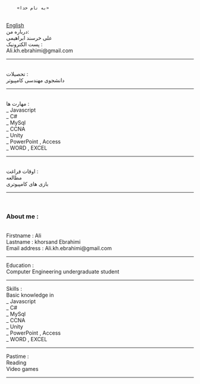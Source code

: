 		«به نام خدا» 
</br>
<a href="#cv">English</a>
</br>
درباره من:‌</br>
 علی خرسند ابراهیمی </br>
پست الکترونیک :‌</br>
Ali.kh.ebrahimi@gmail.com</br>
<hr></br>
تحصیلات ‌‌:‌</br>
دانشجوی مهندسی کامپیوتر 
</br>
<hr>
</br>
مهارت ها :
</br>
_ Javascript  </br>
_ C#</br>
_ MySql </br>
_ CCNA  </br>
_ Unity </br>
_ PowerPoint , Access </br>
_ WORD , EXCEL  </br>
<hr>
</br>
اوقات فراغت :
</br>
 مطالعه </br>
بازی های کامپیوتری 
</br>
<hr>
‌<h3 id="cv">About me :</h3></br>
Firstname : Ali </br>
Lastname  : khorsand Ebrahimi</br>
Email address : Ali.kh.ebrahimi@gmail.com </br>
<hr>
Education :</br>
Computer Engineering undergraduate student
<hr>
Skills :</br>
Basic knowledge in </br>
_ Javascript  </br>
_ C#</br>
_ MySql </br>
_ CCNA  </br>
_ Unity </br>
_ PowerPoint , Access </br>
_ WORD , EXCEL  </br>
<hr>
Pastime :</br>
Reading </br>
Video games </br>
<hr>
